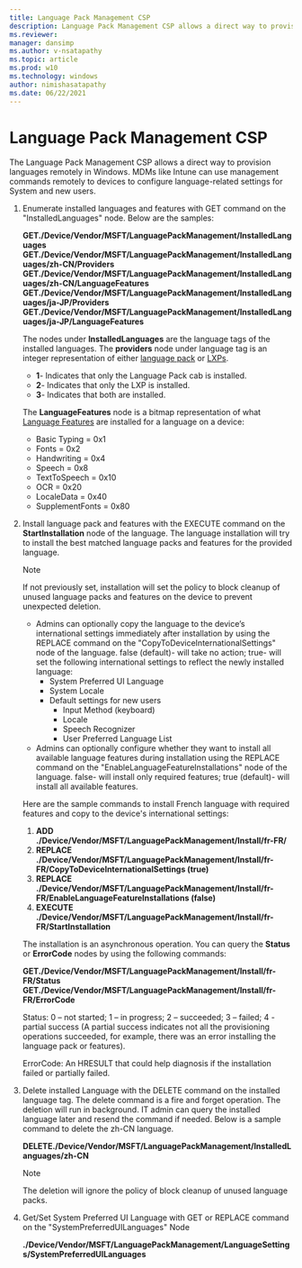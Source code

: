 ```yaml
---
title: Language Pack Management CSP
description: Language Pack Management CSP allows a direct way to provision language packs remotely in Windows 10.
ms.reviewer: 
manager: dansimp
ms.author: v-nsatapathy
ms.topic: article
ms.prod: w10
ms.technology: windows
author: nimishasatapathy
ms.date: 06/22/2021
---
```


# Language Pack Management CSP

The Language Pack Management CSP allows a direct way to provision languages remotely in Windows. MDMs like Intune can use management commands remotely to devices to configure language-related settings for System and new users.

1. Enumerate installed languages and features with GET command on the "InstalledLanguages" node. Below are the samples:

    **GET./Device/Vendor/MSFT/LanguagePackManagement/InstalledLanguages**
    **GET./Device/Vendor/MSFT/LanguagePackManagement/InstalledLanguages/zh-CN/Providers**
    **GET./Device/Vendor/MSFT/LanguagePackManagement/InstalledLanguages/zh-CN/LanguageFeatures**
    **GET./Device/Vendor/MSFT/LanguagePackManagement/InstalledLanguages/ja-JP/Providers**
    **GET./Device/Vendor/MSFT/LanguagePackManagement/InstalledLanguages/ja-JP/LanguageFeatures**

   The nodes under **InstalledLanguages** are the language tags of the installed languages. The **providers** node under language tag is an integer representation of either [language pack](/windows-hardware/manufacture/desktop/available-language-packs-for-windows?view=windows-11&preserve-view=true) or [LXPs](https://www.microsoft.com/store/collections/localexperiencepacks?cat0=devices&rtc=1).

    - **1**- Indicates that only the Language Pack cab is installed.
    - **2**- Indicates that only the LXP is installed.
    - **3**- Indicates that both are installed.

    The **LanguageFeatures** node is a bitmap representation of what [Language Features](/windows-hardware/manufacture/desktop/features-on-demand-language-fod?view=windows-11&preserve-view=true) are installed for a language on a device:

    - Basic Typing = 0x1
    - Fonts = 0x2
    - Handwriting = 0x4
    - Speech = 0x8
    - TextToSpeech = 0x10
    - OCR = 0x20
    - LocaleData = 0x40
    - SupplementFonts = 0x80

2. Install language pack and features with the EXECUTE command on the **StartInstallation** node of the language. The language installation will try to install the best matched language packs and features for the provided language.

    > [!NOTE]
    > If not previously set, installation will set the policy to block cleanup of unused language packs and features on the device to prevent unexpected deletion.

    - Admins can optionally copy the language to the device’s international settings immediately after installation by using the REPLACE command on the "CopyToDeviceInternationalSettings" node of the language. false (default)- will take no action; true- will set the following international settings to reflect the newly installed language:
        - System Preferred UI Language
        - System Locale
        - Default settings for new users
             - Input Method (keyboard)
             - Locale
             - Speech Recognizer
             - User Preferred Language List
    - Admins can optionally configure whether they want to install all available language features during installation using the REPLACE command on the "EnableLanguageFeatureInstallations" node of the language. false- will install only required features; true (default)- will install all available features.

    Here are the sample commands to install French language with required features and copy to the device's international settings:

    1. **ADD ./Device/Vendor/MSFT/LanguagePackManagement/Install/fr-FR/**
    2. **REPLACE ./Device/Vendor/MSFT/LanguagePackManagement/Install/fr-FR/CopyToDeviceInternationalSettings (true)**
    3. **REPLACE ./Device/Vendor/MSFT/LanguagePackManagement/Install/fr-FR/EnableLanguageFeatureInstallations (false)**
    4. **EXECUTE ./Device/Vendor/MSFT/LanguagePackManagement/Install/fr-FR/StartInstallation**

    The installation is an asynchronous operation. You can query the **Status** or **ErrorCode** nodes by using the following commands:

    **GET./Device/Vendor/MSFT/LanguagePackManagement/Install/fr-FR/Status**
    **GET./Device/Vendor/MSFT/LanguagePackManagement/Install/fr-FR/ErrorCode**

    Status: 0 – not started; 1 – in progress; 2 – succeeded; 3 – failed; 4 - partial success (A partial success indicates not all the provisioning operations succeeded, for example, there was an error installing the language pack or features).

    ErrorCode: An HRESULT that could help diagnosis if the installation failed or partially failed.

3. Delete installed Language with the DELETE command on the installed language tag. The delete command is a fire and forget operation. The deletion will run in background. IT admin can query the installed language later and resend the command if needed. Below is a sample command to delete the zh-CN language.

   **DELETE./Device/Vendor/MSFT/LanguagePackManagement/InstalledLanguages/zh-CN**

   > [!NOTE]
   > The deletion will ignore the policy of block cleanup of unused language packs.

4. Get/Set System Preferred UI Language with GET or REPLACE command on the "SystemPreferredUILanguages" Node

   **./Device/Vendor/MSFT/LanguagePackManagement/LanguageSettings/SystemPreferredUILanguages**
